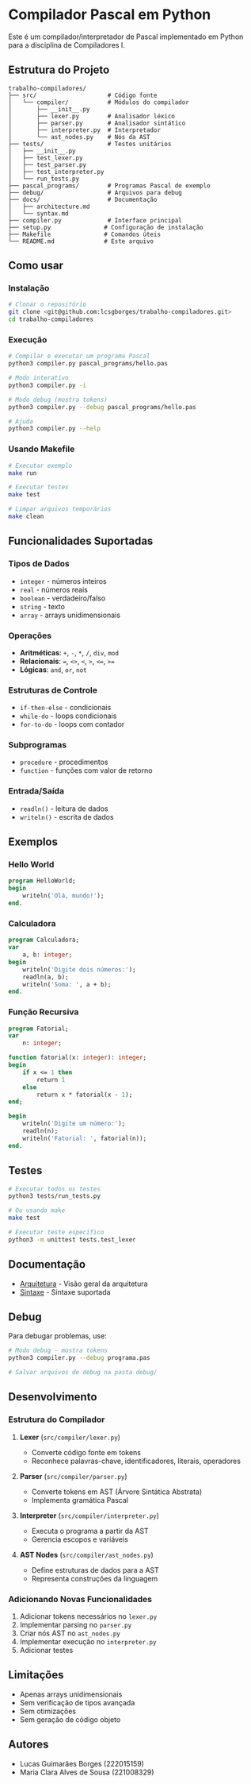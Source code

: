 # Compilador Pascal em Python

Este é um compilador/interpretador de Pascal implementado em Python para a disciplina de Compiladores I.

## Estrutura do Projeto

```
trabalho-compiladores/
├── src/                    # Código fonte
│   └── compiler/           # Módulos do compilador
│       ├── __init__.py
│       ├── lexer.py        # Analisador léxico
│       ├── parser.py       # Analisador sintático
│       ├── interpreter.py  # Interpretador
│       └── ast_nodes.py    # Nós da AST
├── tests/                  # Testes unitários
│   ├── __init__.py
│   ├── test_lexer.py
│   ├── test_parser.py
│   ├── test_interpreter.py
│   └── run_tests.py
├── pascal_programs/        # Programas Pascal de exemplo
├── debug/                  # Arquivos para debug
├── docs/                   # Documentação
│   ├── architecture.md
│   └── syntax.md
├── compiler.py             # Interface principal
├── setup.py               # Configuração de instalação
├── Makefile               # Comandos úteis
└── README.md              # Este arquivo
```

## Como usar

### Instalação

```bash
# Clonar o repositório
git clone <git@github.com:lcsgborges/trabalho-compiladores.git>
cd trabalho-compiladores
```

### Execução

```bash
# Compilar e executar um programa Pascal
python3 compiler.py pascal_programs/hello.pas

# Modo interativo
python3 compiler.py -i

# Modo debug (mostra tokens)
python3 compiler.py --debug pascal_programs/hello.pas

# Ajuda
python3 compiler.py --help
```

### Usando Makefile

```bash
# Executar exemplo
make run

# Executar testes
make test

# Limpar arquivos temporários
make clean
```

## Funcionalidades Suportadas

### Tipos de Dados
- `integer` - números inteiros
- `real` - números reais
- `boolean` - verdadeiro/falso
- `string` - texto
- `array` - arrays unidimensionais

### Operações
- **Aritméticas**: `+`, `-`, `*`, `/`, `div`, `mod`
- **Relacionais**: `=`, `<>`, `<`, `>`, `<=`, `>=`
- **Lógicas**: `and`, `or`, `not`

### Estruturas de Controle
- `if-then-else` - condicionais
- `while-do` - loops condicionais
- `for-to-do` - loops com contador

### Subprogramas
- `procedure` - procedimentos
- `function` - funções com valor de retorno

### Entrada/Saída
- `readln()` - leitura de dados
- `writeln()` - escrita de dados

## Exemplos

### Hello World
```pascal
program HelloWorld;
begin
    writeln('Olá, mundo!');
end.
```

### Calculadora
```pascal
program Calculadora;
var
    a, b: integer;
begin
    writeln('Digite dois números:');
    readln(a, b);
    writeln('Soma: ', a + b);
end.
```

### Função Recursiva
```pascal
program Fatorial;
var
    n: integer;

function fatorial(x: integer): integer;
begin
    if x <= 1 then
        return 1
    else
        return x * fatorial(x - 1);
end;

begin
    writeln('Digite um número:');
    readln(n);
    writeln('Fatorial: ', fatorial(n));
end.
```

## Testes

```bash
# Executar todos os testes
python3 tests/run_tests.py

# Ou usando make
make test

# Executar teste específico
python3 -m unittest tests.test_lexer
```

## Documentação

- [Arquitetura](docs/architecture.md) - Visão geral da arquitetura
- [Sintaxe](docs/syntax.md) - Sintaxe suportada

## Debug

Para debugar problemas, use:

```bash
# Modo debug - mostra tokens
python3 compiler.py --debug programa.pas

# Salvar arquivos de debug na pasta debug/
```

## Desenvolvimento

### Estrutura do Compilador

1. **Lexer** (`src/compiler/lexer.py`)
   - Converte código fonte em tokens
   - Reconhece palavras-chave, identificadores, literais, operadores

2. **Parser** (`src/compiler/parser.py`)
   - Converte tokens em AST (Árvore Sintática Abstrata)
   - Implementa gramática Pascal

3. **Interpreter** (`src/compiler/interpreter.py`)
   - Executa o programa a partir da AST
   - Gerencia escopos e variáveis

4. **AST Nodes** (`src/compiler/ast_nodes.py`)
   - Define estruturas de dados para a AST
   - Representa construções da linguagem

### Adicionando Novas Funcionalidades

1. Adicionar tokens necessários no `lexer.py`
2. Implementar parsing no `parser.py`
3. Criar nós AST no `ast_nodes.py`
4. Implementar execução no `interpreter.py`
5. Adicionar testes

## Limitações

- Apenas arrays unidimensionais
- Sem verificação de tipos avançada
- Sem otimizações
- Sem geração de código objeto

## Autores

- Lucas Guimarães Borges (222015159)
- Maria Clara Alves de Sousa (221008329)
